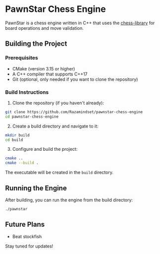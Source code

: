 # PawnStar Chess Engine

PawnStar is a chess engine written in C++ that uses the [chess-library](https://github.com/Disservin/chess-library) for board operations and move validation.

## Building the Project

### Prerequisites

- CMake (version 3.15 or higher)
- A C++ compiler that supports C++17
- Git (optional, only needed if you want to clone the repository)

### Build Instructions

1. Clone the repository (if you haven't already):

```sh
git clone https://github.com/Razamindset/pawnstar-chess-engine
cd pawnstar-chess-engine
```

2. Create a build directory and navigate to it:

```sh
mkdir build
cd build
```

3. Configure and build the project:

```sh
cmake ..
cmake --build .
```

The executable will be created in the `build` directory.

## Running the Engine

After building, you can run the engine from the build directory:

```sh
./pawnstar
```

## Future Plans

- Beat stockfish

Stay tuned for updates!
